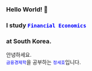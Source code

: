 ### Hello World! 👋
### I study <code style="color:blue">Financial Economics</code>
### at South Korea.
안녕하세요. <br>
<code style="color:blue">금융경제학</code>을 공부하는 <code style="color:blue">정세호</code>입니다.

<style>H1{color:Blue;}</style>
